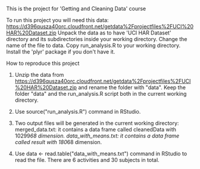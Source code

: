 This is the project for 'Getting and Cleaning Data' course

To run this project you will need this data: https://d396qusza40orc.cloudfront.net/getdata%2Fprojectfiles%2FUCI%20HAR%20Dataset.zip
Unpack the data as to have 'UCI HAR Dataset' directory and its subdirectories inside your working directory.  Change the name of the file to data.
Copy run_analysis.R to your working directory.
Install the 'plyr' package if you don't have it.

How to reproduce this project

1. Unzip the data from https://d396qusza40orc.cloudfront.net/getdata%2Fprojectfiles%2FUCI%20HAR%20Dataset.zip and rename the folder with "data".
Keep the folder "data" and the run_analysis.R script both in the current working directory.

2. Use source("run_analysis.R") command in RStudio.

3. Two output files will be generated in the current working directory:
merged_data.txt: it contains a data frame called cleanedData with 10299*68 dimension.
data_with_means.txt: it contains a data frame called result with 180*68 dimension.

4. Use data <- read.table("data_with_means.txt") command in RStudio to read the file. There are 6 activities and 30 subjects in total.
